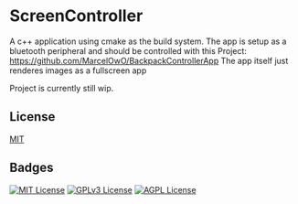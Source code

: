 # ScreenController

A c++ application using cmake as the build system. The app is setup as a bluetooth peripheral and should be controlled with this Project: https://github.com/MarcelOwO/BackpackControllerApp
The app itself just renderes images as a fullscreen app

Project is currently still wip.


## License

[MIT](https://choosealicense.com/licenses/mit/)


## Badges

[![MIT License](https://img.shields.io/badge/License-MIT-green.svg)](https://choosealicense.com/licenses/mit/)
[![GPLv3 License](https://img.shields.io/badge/License-GPL%20v3-yellow.svg)](https://opensource.org/licenses/)
[![AGPL License](https://img.shields.io/badge/license-AGPL-blue.svg)](http://www.gnu.org/licenses/agpl-3.0)
